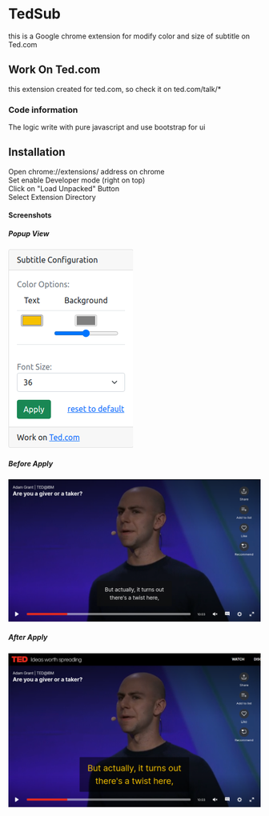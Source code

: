 # TedSub
this is a Google chrome extension for modify color and size of subtitle on Ted.com

## Work On Ted.com
this extension created for ted.com, so check it on ted.com/talk/*

### Code information
The logic write with pure javascript and use bootstrap for ui

## Installation
Open chrome://extensions/ address on chrome  
Set enable Developer mode (right on top)  
Click on "Load Unpacked" Button  
Select Extension Directory  
 

#### Screenshots
##### Popup View
![alt text](./screenshots/popup.png)

##### Before Apply
![alt text](./screenshots/before.png)

##### After Apply
![alt text](./screenshots/after.png)
